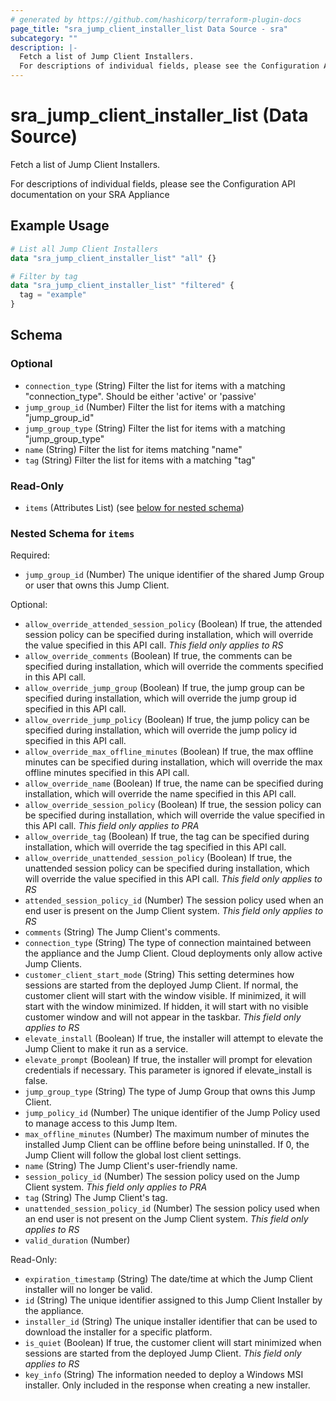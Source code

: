 ```yaml
---
# generated by https://github.com/hashicorp/terraform-plugin-docs
page_title: "sra_jump_client_installer_list Data Source - sra"
subcategory: ""
description: |-
  Fetch a list of Jump Client Installers.
  For descriptions of individual fields, please see the Configuration API documentation on your SRA Appliance
---
```


# sra_jump_client_installer_list (Data Source)

Fetch a list of Jump Client Installers.

For descriptions of individual fields, please see the Configuration API documentation on your SRA Appliance

## Example Usage

```terraform
# List all Jump Client Installers
data "sra_jump_client_installer_list" "all" {}

# Filter by tag
data "sra_jump_client_installer_list" "filtered" {
  tag = "example"
}
```

<!-- schema generated by tfplugindocs -->
## Schema

### Optional

- `connection_type` (String) Filter the list for items with a matching "connection_type". Should be either 'active' or 'passive'
- `jump_group_id` (Number) Filter the list for items with a matching "jump_group_id"
- `jump_group_type` (String) Filter the list for items with a matching "jump_group_type"
- `name` (String) Filter the list for items matching "name"
- `tag` (String) Filter the list for items with a matching "tag"

### Read-Only

- `items` (Attributes List) (see [below for nested schema](#nestedatt--items))

<a id="nestedatt--items"></a>
### Nested Schema for `items`

Required:

- `jump_group_id` (Number) The unique identifier of the shared Jump Group or user that owns this Jump Client.

Optional:

- `allow_override_attended_session_policy` (Boolean) If true, the attended session policy can be specified during installation, which will override the value specified in this API call. _This field only applies to RS_
- `allow_override_comments` (Boolean) If true, the comments can be specified during installation, which will override the comments specified in this API call.
- `allow_override_jump_group` (Boolean) If true, the jump group can be specified during installation, which will override the jump group id specified in this API call.
- `allow_override_jump_policy` (Boolean) If true, the jump policy can be specified during installation, which will override the jump policy id specified in this API call.
- `allow_override_max_offline_minutes` (Boolean) If true, the max offline minutes can be specified during installation, which will override the max offline minutes specified in this API call.
- `allow_override_name` (Boolean) If true, the name can be specified during installation, which will override the name specified in this API call.
- `allow_override_session_policy` (Boolean) If true, the session policy can be specified during installation, which will override the value specified in this API call. _This field only applies to PRA_
- `allow_override_tag` (Boolean) If true, the tag can be specified during installation, which will override the tag specified in this API call.
- `allow_override_unattended_session_policy` (Boolean) If true, the unattended session policy can be specified during installation, which will override the value specified in this API call. _This field only applies to RS_
- `attended_session_policy_id` (Number) The session policy used when an end user is present on the Jump Client system. _This field only applies to RS_
- `comments` (String) The Jump Client's comments.
- `connection_type` (String) The type of connection maintained between the appliance and the Jump Client. Cloud deployments only allow active Jump Clients.
- `customer_client_start_mode` (String) This setting determines how sessions are started from the deployed Jump Client. If normal, the customer client will start with the window visible. If minimized, it will start with the window minimized. If hidden, it will start with no visible customer window and will not appear in the taskbar. _This field only applies to RS_
- `elevate_install` (Boolean) If true, the installer will attempt to elevate the Jump Client to make it run as a service.
- `elevate_prompt` (Boolean) If true, the installer will prompt for elevation credentials if necessary. This parameter is ignored if elevate_install is false.
- `jump_group_type` (String) The type of Jump Group that owns this Jump Client.
- `jump_policy_id` (Number) The unique identifier of the Jump Policy used to manage access to this Jump Item.
- `max_offline_minutes` (Number) The maximum number of minutes the installed Jump Client can be offline before being uninstalled. If 0, the Jump Client will follow the global lost client settings.
- `name` (String) The Jump Client's user-friendly name.
- `session_policy_id` (Number) The session policy used on the Jump Client system. _This field only applies to PRA_
- `tag` (String) The Jump Client's tag.
- `unattended_session_policy_id` (Number) The session policy used when an end user is not present on the Jump Client system. _This field only applies to RS_
- `valid_duration` (Number)

Read-Only:

- `expiration_timestamp` (String) The date/time at which the Jump Client installer will no longer be valid.
- `id` (String) The unique identifier assigned to this Jump Client Installer by the appliance.
- `installer_id` (String) The unique installer identifier that can be used to download the installer for a specific platform.
- `is_quiet` (Boolean) If true, the customer client will start minimized when sessions are started from the deployed Jump Client. _This field only applies to RS_
- `key_info` (String) The information needed to deploy a Windows MSI installer. Only included in the response when creating a new installer.
